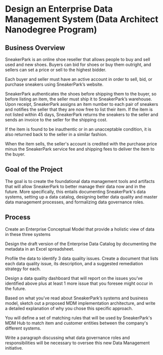 # Design an Enterprise Data Management System (Data Architect Nanodegree Program)

## Business Overview
SneakerPark is an online shoe reseller that allows people to buy and sell used and new shoes. Buyers can bid for shoes or buy them outright, and sellers can set a price or sell to the highest bidder.

Each buyer and seller must have an active account in order to sell, bid, or purchase sneakers using SneakerPark’s website.

SneakerPark authenticates the shoes before shipping them to the buyer, so before listing an item, the seller must ship it to SneakerPark’s warehouse. Upon receipt, SneakerPark assigns an item number to each pair of sneakers and notifies the seller that they are now free to list their item. If the item is not listed within 45 days, SneakerPark returns the sneakers to the seller and sends an invoice to the seller for the shipping cost.

If the item is found to be inauthentic or in an unacceptable condition, it is also returned back to the seller in a similar fashion.

When the item sells, the seller's account is credited with the purchase price minus the SneakerPark service fee and shipping fees to deliver the item to the buyer.

## Goal of the Project

The goal is to create the foundational data management tools and artifacts that will allow SneakerPark to better manage their data now and in the future. More specifically, this entails documenting SneakerPark's data systems, setting up a data catalog, designing better data quality and master data management processes, and formalizing data governance roles.

## Process

Create an Enterprise Conceptual Model that provide a holistic view of data in these three systems

Design the draft version of the Enterprise Data Catalog by documenting the metadata in an Excel spreadsheet.

Profile the data to identify 3 data quality issues. Create a document that lists each data quality issue, its description, and a suggested remediation strategy for each.

Design a data quality dashboard that will report on the issues you’ve identified above plus at least 1 more issue that you foresee might occur in the future.

Based on what you’ve read about SneakerPark’s systems and business model, sketch out a proposed MDM implementation architecture, and write a detailed explanation of why you chose this specific approach.

You will define a set of matching rules that will be used by SneakerPark's MDM Hub to match item and customer entities between the company's different systems.

Write a paragraph discussing what data governance roles and responsibilities will be necessary to oversee this new Data Management initiative.

